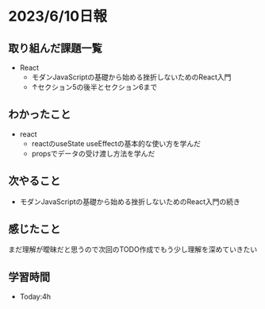 # 2023/6/10日報

## 取り組んだ課題一覧
- React
  - モダンJavaScriptの基礎から始める挫折しないためのReact入門
  - ↑セクション5の後半とセクション6まで


## わかったこと
- react
  - reactのuseState useEffectの基本的な使い方を学んだ
  - propsでデータの受け渡し方法を学んだ

## 次やること
- モダンJavaScriptの基礎から始める挫折しないためのReact入門の続き


## 感じたこと
まだ理解が曖昧だと思うので次回のTODO作成でもう少し理解を深めていきたい

## 学習時間
- Today:4h

